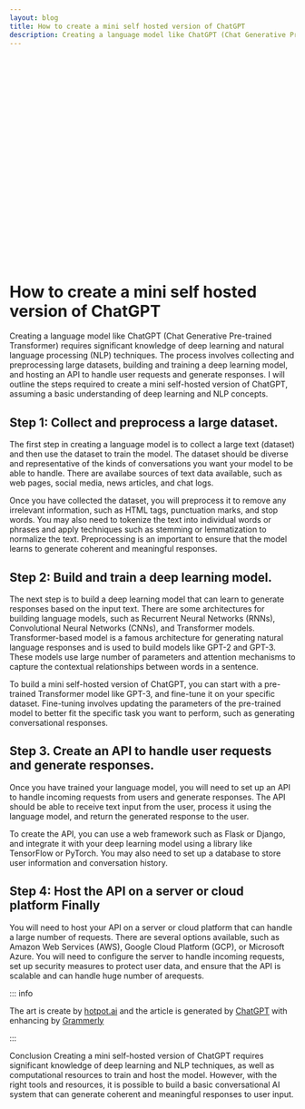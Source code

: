 ```yaml
---
layout: blog
title: How to create a mini self hosted version of ChatGPT
description: Creating a language model like ChatGPT (Chat Generative Pre-trained Transformer) requires significant knowledge of deep learning and natural language processing (NLP) techniques. The process involves collecting and preprocessing large datasets, building and training a deep learning model, and hosting an API to handle user requests and generate responses.
---
```

<style>
    .img {
        border-radius: 15px;
        width: 100%;
        height: 360px;
        background: url("/articles/2023-03-08/mini-self-hosted-verison-chatgpt.png");
        background-size: contain;
        margin-bottom: 20px;
    }
    h1, h2 {
        color: var(--vp-c-yellow)
    }
    h3 {
        color: var(--vp-c-yellow-darker)
    }
</style>

<div class="img">
</div>

# How to create a mini self hosted version of ChatGPT

Creating a language model like ChatGPT (Chat Generative Pre-trained Transformer) requires significant knowledge of deep learning and natural language processing (NLP) techniques. The process involves collecting and preprocessing large datasets, building and training a deep learning model, and hosting an API to handle user requests and generate responses. I will outline the steps required to create a mini self-hosted version of ChatGPT, assuming a basic understanding of deep learning and NLP concepts.

## Step 1: Collect and preprocess a large dataset.

The first step in creating a language model is to collect a large text (dataset) and then use the dataset to train the model. The dataset should be diverse and representative of the kinds of conversations you want your model to be able to handle. There are availabe sources of text data available, such as web pages, social media, news articles, and chat logs.
    
Once you have collected the dataset, you will preprocess it to remove any irrelevant information, such as HTML tags, punctuation marks, and stop words.
You may also need to tokenize the text into individual words or phrases and apply techniques such as stemming or lemmatization to normalize the text. Preprocessing is an important to ensure that the model learns to generate coherent and meaningful responses.

## Step 2: Build and train a deep learning model.
   
The next step is to build a deep learning model that can learn to generate responses based on the input text. There are some architectures for building language models, such as Recurrent Neural Networks (RNNs), Convolutional Neural Networks (CNNs), and Transformer models. Transformer-based model is a famous architecture for generating natural language responses and is used to build models like GPT-2 and GPT-3. These models use large number of parameters and attention mechanisms to capture the contextual relationships between words in a sentence.

To build a mini self-hosted version of ChatGPT, you can start with a pre-trained Transformer model like GPT-3, and fine-tune it on your specific dataset. Fine-tuning involves updating the parameters of the pre-trained model to better fit the specific task you want to perform, such as generating conversational responses.

## Step 3. Create an API to handle user requests and generate responses.

Once you have trained your language model, you will need to set up an API to handle incoming requests from users and generate responses. The API should be able to receive text input from the user, process it using the language model, and return the generated response to the user.

To create the API, you can use a web framework such as Flask or Django, and integrate it with your deep learning model using a library like TensorFlow or PyTorch. You may also need to set up a database to store user information and conversation history.

## Step 4: Host the API on a server or cloud platform Finally

You will need to host your API on a server or cloud platform that can handle a large number of requests. There are several options available, such as Amazon Web Services (AWS), Google Cloud Platform (GCP), or Microsoft Azure.
You will need to configure the server to handle incoming requests, set up security measures to protect user data, and ensure that the API is scalable and can handle huge number of arequests.

::: info

The art is create by [hotpot.ai](https://hotpot.ai/art-generator) and the article is generated by [ChatGPT](https://chat.openai.com/chat) with enhancing by [Grammerly](grammarly.com)

:::

Conclusion Creating a mini self-hosted version of ChatGPT requires significant knowledge of deep learning and NLP techniques, as well as computational resources to train and host the model. However, with the right tools and resources, it is possible to build a basic conversational AI system that can generate coherent and meaningful responses to user input.